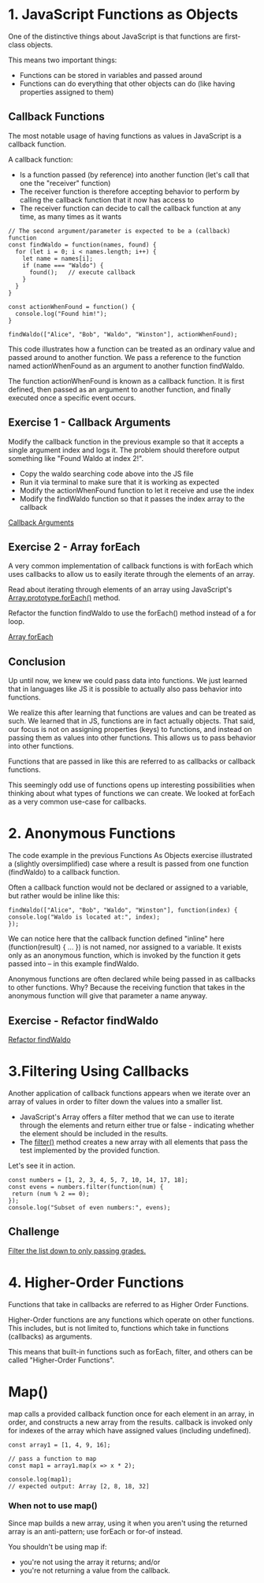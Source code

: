 # 1. JavaScript Functions as Objects

One of the distinctive things about JavaScript is that functions are first-class objects.

This means two important things:

- Functions can be stored in variables and passed around
- Functions can do everything that other objects can do (like having properties assigned to them)

## Callback Functions
The most notable usage of having functions as values in JavaScript is a callback function.

A callback function:

- Is a function passed (by reference) into another function (let's call that one the "receiver" function)
- The receiver function is therefore accepting behavior to perform by calling the callback function that it now has access to
- The receiver function can decide to call the callback function at any time, as many times as it wants
```
// The second argument/parameter is expected to be a (callback) function
const findWaldo = function(names, found) {
  for (let i = 0; i < names.length; i++) {
    let name = names[i];
    if (name === "Waldo") {
      found();   // execute callback
    }
  }
}

const actionWhenFound = function() {
  console.log("Found him!");
}

findWaldo(["Alice", "Bob", "Waldo", "Winston"], actionWhenFound);
```
This code illustrates how a function can be treated as an ordinary value and passed around to another function. We pass a reference to the function named actionWhenFound as an argument to another function findWaldo.

The function actionWhenFound is known as a callback function. It is first defined, then passed as an argument to another function, and finally executed once a specific event occurs.

## Exercise 1 - Callback Arguments

Modify the callback function in the previous example so that it accepts a single argument index and logs it. The problem should therefore output something like "Found Waldo at index 2!".

- Copy the waldo searching code above into the JS file
- Run it via terminal to make sure that it is working as expected
- Modify the actionWhenFound function to let it receive and use the index
- Modify the findWaldo function so that it passes the index array to the callback

[Callback Arguments](https://github.com/79manuel/lighthouse-js-fundamentals/blob/master/Day_4/findWaldo.js)

## Exercise 2 - Array forEach

A very common implementation of callback functions is with forEach which uses callbacks to allow us to easily iterate through the elements of an array.

Read about iterating through elements of an array using JavaScript's [Array.prototype.forEach()](https://www.w3schools.com/jsref/jsref_foreach.asp) method.

Refactor the function findWaldo to use the forEach() method instead of a for loop.

[Array forEach](https://github.com/79manuel/lighthouse-js-fundamentals/blob/master/Day_4/findWaldo.js)

## Conclusion

Up until now, we knew we could pass data into functions. We just learned that in languages like JS it is possible to actually also pass behavior into functions.

We realize this after learning that functions are values and can be treated as such. We learned that in JS, functions are in fact actually objects. That said, our focus is not on assigning properties (keys) to functions, and instead on passing them as values into other functions. This allows us to pass behavior into other functions.

Functions that are passed in like this are referred to as callbacks or callback functions.

This seemingly odd use of functions opens up interesting possibilities when thinking about what types of functions we can create. We looked at forEach as a very common use-case for callbacks.

# 2. Anonymous Functions
The code example in the previous Functions As Objects exercise illustrated a (slightly oversimplified) case where a result is passed from one function (findWaldo) to a callback function.

Often a callback function would not be declared or assigned to a variable, but rather would be inline like this:
```
findWaldo(["Alice", "Bob", "Waldo", "Winston"], function(index) {
console.log("Waldo is located at:", index);
});
```
We can notice here that the callback function defined "inline" here (function(result) { ... }) is not named, nor assigned to a variable. It exists only as an anonymous function, which is invoked by the function it gets passed into – in this example findWaldo.

Anonymous functions are often declared while being passed in as callbacks to other functions. Why? Because the receiving function that takes in the anonymous function will give that parameter a name anyway.

## Exercise - Refactor findWaldo

[Refactor findWaldo](https://github.com/79manuel/lighthouse-js-fundamentals/blob/master/Day_4/findWaldoAnonymously.js)
# 3.Filtering Using Callbacks
Another application of callback functions appears when we iterate over an array of values in order to filter down the values into a smaller list.

- JavaScript's Array offers a filter method that we can use to iterate through the elements and return either true or false - indicating whether the element should be included in the results.
- The [filter()](https://developer.mozilla.org/en-US/docs/Web/JavaScript/Reference/Global_Objects/Array/filter) method creates a new array with all elements that pass the test implemented by the provided function.

Let's see it in action.
```
const numbers = [1, 2, 3, 4, 5, 7, 10, 14, 17, 18];
const evens = numbers.filter(function(num) {
 return (num % 2 == 0);
});
console.log("Subset of even numbers:", evens);
````

## Challenge

[Filter the list down to only passing grades.](https://github.com/79manuel/lighthouse-js-fundamentals/blob/master/Day_4/passingGradesOnly.js)

# 4. Higher-Order Functions
Functions that take in callbacks are referred to as Higher Order Functions.

Higher-Order functions are any functions which operate on other functions.
This includes, but is not limited to, functions which take in functions (callbacks) as arguments.

This means that built-in functions such as forEach, filter, and others can be called "Higher-Order Functions".

# Map()
map calls a provided callback function once for each element in an array, in order, and constructs a new array from the results. callback is invoked only for indexes of the array which have assigned values (including undefined).
```
const array1 = [1, 4, 9, 16];
   
// pass a function to map
const map1 = array1.map(x => x * 2);

console.log(map1);
// expected output: Array [2, 8, 18, 32]
```

### When not to use map()
Since map builds a new array, using it when you aren't using the returned array is an anti-pattern; use forEach or for-of instead.

You shouldn't be using map if:

- you're not using the array it returns; and/or
- you're not returning a value from the callback.
